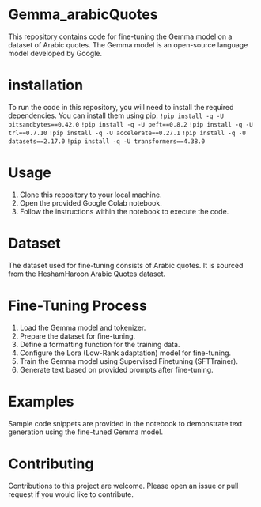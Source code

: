 # Gemma_arabicQuotes
This repository contains code for fine-tuning the Gemma model on a dataset of Arabic quotes. The Gemma model is an open-source language model developed by Google.
# installation
To run the code in this repository, you will need to install the required dependencies. You can install them using pip:
`!pip install -q -U bitsandbytes==0.42.0`
`!pip install -q -U peft==0.8.2`
`!pip install -q -U trl==0.7.10`
`!pip install -q -U accelerate==0.27.1`
`!pip install -q -U datasets==2.17.0`
`!pip install -q -U transformers==4.38.0`
# Usage
1. Clone this repository to your local machine.
2. Open the provided Google Colab notebook.
3. Follow the instructions within the notebook to execute the code.
# Dataset
The dataset used for fine-tuning consists of Arabic quotes. It is sourced from the HeshamHaroon Arabic Quotes dataset.

# Fine-Tuning Process
1. Load the Gemma model and tokenizer.
2. Prepare the dataset for fine-tuning.
3. Define a formatting function for the training data.
4. Configure the Lora (Low-Rank adaptation) model for fine-tuning.
5. Train the Gemma model using Supervised Finetuning (SFTTrainer).
6. Generate text based on provided prompts after fine-tuning.

# Examples
Sample code snippets are provided in the notebook to demonstrate text generation using the fine-tuned Gemma model.
# Contributing
Contributions to this project are welcome. Please open an issue or pull request if you would like to contribute.


